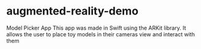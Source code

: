 # augmented-reality-demo
Model Picker App
This app was made in Swift using the ARKit library. It allows the user to place toy models in their cameras view and interact with them

